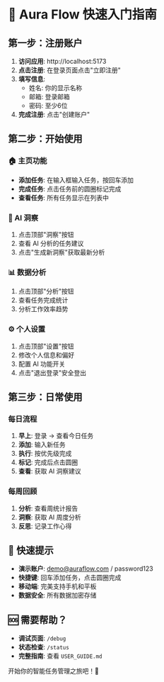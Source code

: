 # 🚀 Aura Flow 快速入门指南

## 第一步：注册账户

1. **访问应用**: http://localhost:5173
2. **点击注册**: 在登录页面点击"立即注册"
3. **填写信息**:
   - 姓名: 你的显示名称
   - 邮箱: 登录邮箱
   - 密码: 至少6位
4. **完成注册**: 点击"创建账户"

## 第二步：开始使用

### 🏠 主页功能
- **添加任务**: 在输入框输入任务，按回车添加
- **完成任务**: 点击任务前的圆圈标记完成
- **查看任务**: 所有任务显示在列表中

### 🤖 AI 洞察
1. 点击顶部"洞察"按钮
2. 查看 AI 分析的任务建议
3. 点击"生成新洞察"获取最新分析

### 📊 数据分析
1. 点击顶部"分析"按钮
2. 查看任务完成统计
3. 分析工作效率趋势

### ⚙️ 个人设置
1. 点击顶部"设置"按钮
2. 修改个人信息和偏好
3. 配置 AI 功能开关
4. 点击"退出登录"安全登出

## 第三步：日常使用

### 每日流程
1. **早上**: 登录 → 查看今日任务
2. **添加**: 输入新任务
3. **执行**: 按优先级完成
4. **标记**: 完成后点击圆圈
5. **查看**: 获取 AI 洞察建议

### 每周回顾
1. **分析**: 查看周统计报告
2. **洞察**: 获取 AI 周度分析
3. **反思**: 记录工作心得

## 🎯 快速提示

- **演示账户**: demo@auraflow.com / password123
- **快捷键**: 回车添加任务，点击圆圈完成
- **移动端**: 完美支持手机和平板
- **数据安全**: 所有数据加密存储

## 🆘 需要帮助？

- **调试页面**: `/debug`
- **状态检查**: `/status`
- **完整指南**: 查看 `USER_GUIDE.md`

开始你的智能任务管理之旅吧！🎉
